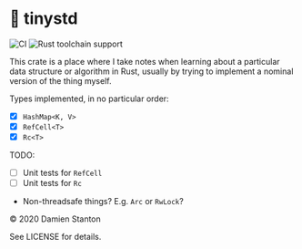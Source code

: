 # 🤏 tinystd

![CI][1]
![Rust toolchain support][2]

This crate is a place where I take notes when learning about a particular data structure or algorithm in Rust, usually
by trying to implement a nominal version of the thing myself.

Types implemented, in no particular order:

- [x] `HashMap<K, V>`
- [x] `RefCell<T>`
- [x] `Rc<T>`

TODO:

- [ ] Unit tests for `RefCell`
- [ ] Unit tests for `Rc`
- Non-threadsafe things? E.g. `Arc` or `RwLock`?

© 2020 Damien Stanton

See LICENSE for details.

[1]: https://github.com/damienstanton/tinystd/workflows/CI/badge.svg
[2]: https://img.shields.io/badge/Rust%20toolchain-stable-%23DEA484?style=plastic&logo=rust
